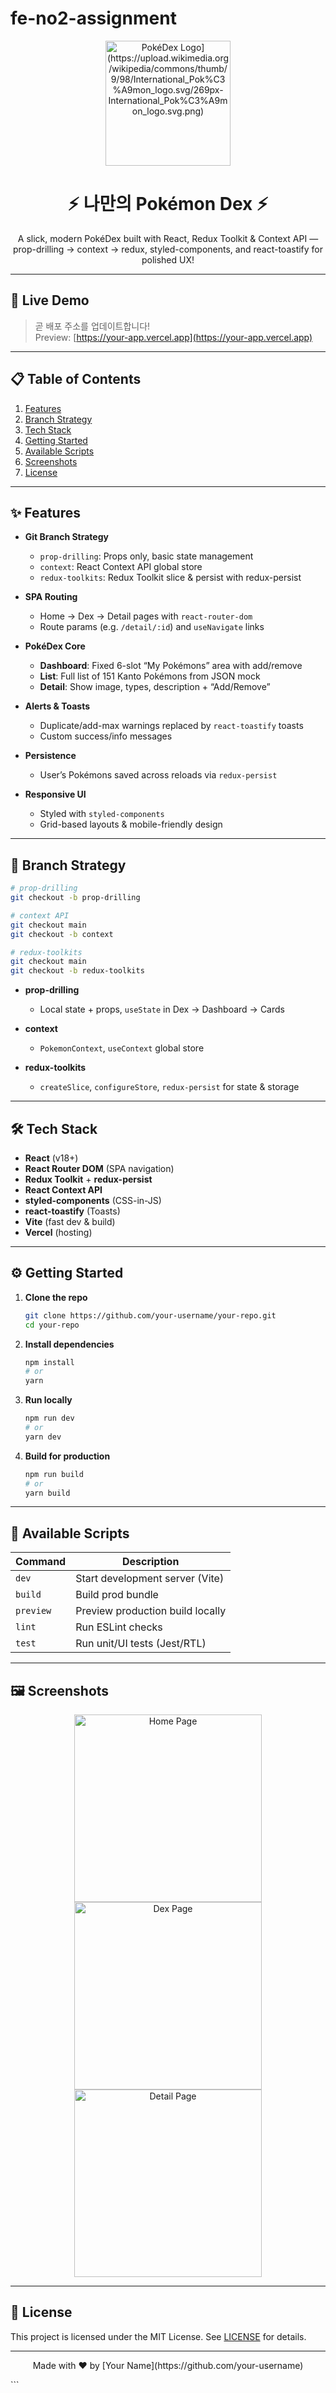 # fe-no2-assignment

<p align="center">
  <img src="[https://raw.githubusercontent.com/your-username/your-repo/main/public/logo.png" alt="PokéDex Logo](https://upload.wikimedia.org/wikipedia/commons/thumb/9/98/International_Pok%C3%A9mon_logo.svg/269px-International_Pok%C3%A9mon_logo.svg.png)" width="200" />
</p>

<h1 align="center">⚡️ 나만의 Pokémon Dex ⚡️</h1>

<p align="center">
  A slick, modern PokéDex built with React, Redux Toolkit &︎ Context API — prop-drilling → context → redux, styled-components, and react-toastify for polished UX!  
</p>

---

## 🚀 Live Demo

> 곧 배포 주소를 업데이트합니다!  
> Preview: [https://your-app.vercel.app](https://your-app.vercel.app)  

---

## 📋 Table of Contents

1. [Features](#-features)  
2. [Branch Strategy](#-branch-strategy)  
3. [Tech Stack](#-tech-stack)  
4. [Getting Started](#-getting-started)  
5. [Available Scripts](#-available-scripts)  
6. [Screenshots](#-screenshots)  
7. [License](#-license)  

---

## ✨ Features

- **Git Branch Strategy**  
  - `prop-drilling`: Props only, basic state management  
  - `context`: React Context API global store  
  - `redux-toolkits`: Redux Toolkit slice & persist with redux-persist

- **SPA Routing**  
  - Home → Dex → Detail pages with `react-router-dom`  
  - Route params (e.g. `/detail/:id`) and `useNavigate` links

- **PokéDex Core**  
  - **Dashboard**: Fixed 6-slot “My Pokémons” area with add/remove  
  - **List**: Full list of 151 Kanto Pokémons from JSON mock  
  - **Detail**: Show image, types, description + “Add/Remove”  

- **Alerts & Toasts**  
  - Duplicate/add-max warnings replaced by `react-toastify` toasts  
  - Custom success/info messages  

- **Persistence**  
  - User’s Pokémons saved across reloads via `redux-persist`  

- **Responsive UI**  
  - Styled with `styled-components`  
  - Grid-based layouts & mobile-friendly design  

---

## 🌿 Branch Strategy

```bash
# prop-drilling
git checkout -b prop-drilling

# context API
git checkout main
git checkout -b context

# redux-toolkits
git checkout main
git checkout -b redux-toolkits
````

* **prop-drilling**

  * Local state + props, `useState` in Dex → Dashboard → Cards
* **context**

  * `PokemonContext`, `useContext` global store
* **redux-toolkits**

  * `createSlice`, `configureStore`, `redux-persist` for state & storage

---

## 🛠 Tech Stack

* **React** (v18+)
* **React Router DOM** (SPA navigation)
* **Redux Toolkit** + **redux-persist**
* **React Context API**
* **styled-components** (CSS-in-JS)
* **react-toastify** (Toasts)
* **Vite** (fast dev & build)
* **Vercel** (hosting)

---

## ⚙️ Getting Started

1. **Clone the repo**

   ```bash
   git clone https://github.com/your-username/your-repo.git
   cd your-repo
   ```

2. **Install dependencies**

   ```bash
   npm install
   # or
   yarn
   ```

3. **Run locally**

   ```bash
   npm run dev
   # or
   yarn dev
   ```

4. **Build for production**

   ```bash
   npm run build
   # or
   yarn build
   ```

---

## 📜 Available Scripts

| Command   | Description                      |
| --------- | -------------------------------- |
| `dev`     | Start development server (Vite)  |
| `build`   | Build prod bundle                |
| `preview` | Preview production build locally |
| `lint`    | Run ESLint checks                |
| `test`    | Run unit/UI tests (Jest/RTL)     |

---

## 🖼 Screenshots

<div align="center">
  <img src="https://raw.githubusercontent.com/your-username/your-repo/main/screenshots/home.png" alt="Home Page" width="300" />
  <img src="https://raw.githubusercontent.com/your-username/your-repo/main/screenshots/dex.png" alt="Dex Page" width="300" />
  <img src="https://raw.githubusercontent.com/your-username/your-repo/main/screenshots/detail.png" alt="Detail Page" width="300" />
</div>

---

## 📄 License

This project is licensed under the MIT License.
See [LICENSE](LICENSE) for details.

---

<p align="center">
  Made with ❤️ by [Your Name](https://github.com/your-username)  
</p>
```
